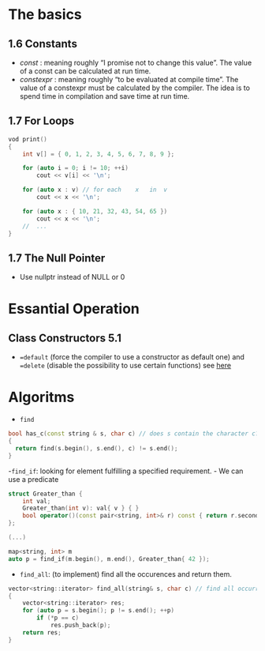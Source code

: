 # The basics

## 1.6	Constants
- *const* :	meaning	roughly	“I	promise	not	to	change	this	value”. The	value	of	a	 const 	can	be	calculated
at	run	time.
- *constexpr* :	meaning	roughly	“to	be	evaluated	at	compile	time”. The value	of	a	 constexpr 	must	be	calculated
by	the	compiler. The idea is to spend time in compilation and save time at run time.

## 1.7 For Loops
```c++
vod print()
{
    int v[] = { 0, 1, 2, 3, 4, 5, 6, 7, 8, 9 };

    for (auto i = 0; i != 10; ++i)
        cout << v[i] << '\n';

    for (auto x : v) //	for	each	x	in	v
        cout << x << '\n';

    for (auto x : { 10, 21, 32, 43, 54, 65 })
        cout << x << '\n';
    //	...
}
```

## 1.7 The Null Pointer
- Use nullptr instead of NULL or 0

# Essantial Operation

## Class Constructors 5.1

- `=default`  (force the compiler to use a constructor as default one) and `=delete` (disable the possibility to use certain functions) see [here](https://www.bogotobogo.com/cplusplus/C11/C11_default_delete_specifier.php) 

# Algoritms

- `find`
```c++
bool has_c(const string & s, char c) //	does s contain the character c?
{
  return find(s.begin(), s.end(), c) != s.end();
}
```

-`find_if`: looking for element fulfilling a specified requirement.
    - We can use a predicate
```c++
struct Greater_than {
    int val;
    Greater_than(int v): val{ v } { }
    bool operator()(const pair<string, int>& r) const { return r.second > val; }
};

(...)

map<string, int> m
auto p = find_if(m.begin(), m.end(), Greater_than{ 42 });
```



- `find_all`: (to implement) find all the occurences and return them.

```c++
vector<string::iterator> find_all(string& s, char c) //	find all occurrences of c in s
{
    vector<string::iterator> res;
    for (auto p = s.begin(); p != s.end(); ++p)
        if (*p == c)
            res.push_back(p);
    return res;
}
```

